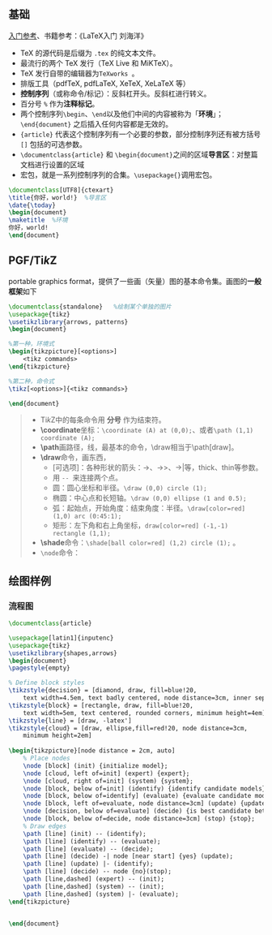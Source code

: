 ## 基础

[入门参考](https://liam.page/2014/09/08/latex-introduction/)、书籍参考：《LaTeX入门 刘海洋》

- TeX 的源代码是后缀为 `.tex` 的纯文本文件。
- 最流行的两个 TeX 发行（TeX Live 和 MiKTeX）。
- TeX 发行自带的编辑器为`TeXworks `。
- 排版工具（pdfTeX, pdfLaTeX, XeTeX, XeLaTeX 等）
- **控制序列**（或称命令/标记）：反斜杠开头。反斜杠进行转义。
- 百分号 `%` 作为**注释标记**。
- 两个控制序列`\begin`、`\end`以及他们中间的内容被称为「**环境**」；`\end{document}` 之后插入任何内容都是无效的。
- `{article}` 代表这个控制序列有一个必要的参数，部分控制序列还有被方括号 `[]` 包括的可选参数。
- `\documentclass{article}` 和 `\begin{document}`之间的区域**导言区**：对整篇文档进行设置的区域
- 宏包，就是一系列控制序列的合集。`\usepackage{}`调用宏包。

```latex
\documentclass[UTF8]{ctexart}
\title{你好，world!}  %导言区
\date{\today}
\begin{document} 
\maketitle  %环境
你好，world!
\end{document}
```

## PGF/Ti*k*Z

portable graphics format，提供了一些画（矢量）图的基本命令集。画图的**一般框架**如下

```latex
\documentclass{standalone}   %绘制某个单独的图片
\usepackage{tikz}
\usetikzlibrary{arrows, patterns}
\begin{document}

%第一种，环境式
\begin{tikzpicture}[<options>]
    <tikz commands>
\end{tikzpicture}

%第二种，命令式
\tikz[<options>]{<tikz commands>}

\end{document}
```

> + Ti*k*Z中的每条命令用 **分号** 作为结束符。
> + **\coordinate**坐标：`\coordinate (A) at (0,0);`、或者`\path (1,1) coordinate (A);`
> + **\path**画路径，线，最基本的命令，\draw相当于\path[draw]。
> + **\draw**命令，画东西，
>   + [可选项]：各种形状的箭头：->、->>、->|等，thick、thin等参数。
>   + 用 `-- `来连接两个点。
>   + 圆：圆心坐标和半径。`\draw (0,0) circle (1);` 
>   + 椭圆：中心点和长短轴。`\draw (0,0) ellipse (1 and 0.5);`
>   + 弧：起始点，开始角度：结束角度：半径。`\draw[color=red] (1,0) arc (0:45:1);`
>   + 矩形：左下角和右上角坐标，`draw[color=red] (-1,-1) rectangle (1,1);`
> + **\shade**命令：`\shade[ball color=red] (1,2) circle (1);` 。
> + `\node`命令：
>

## 绘图样例

### 流程图

```latex
\documentclass{article}

\usepackage[latin1]{inputenc}
\usepackage{tikz}
\usetikzlibrary{shapes,arrows}
\begin{document}
\pagestyle{empty}

% Define block styles
\tikzstyle{decision} = [diamond, draw, fill=blue!20, 
    text width=4.5em, text badly centered, node distance=3cm, inner sep=0pt]
\tikzstyle{block} = [rectangle, draw, fill=blue!20, 
    text width=5em, text centered, rounded corners, minimum height=4em]
\tikzstyle{line} = [draw, -latex']
\tikzstyle{cloud} = [draw, ellipse,fill=red!20, node distance=3cm,
    minimum height=2em]
    
\begin{tikzpicture}[node distance = 2cm, auto]
    % Place nodes
    \node [block] (init) {initialize model};
    \node [cloud, left of=init] (expert) {expert};
    \node [cloud, right of=init] (system) {system};
    \node [block, below of=init] (identify) {identify candidate models};
    \node [block, below of=identify] (evaluate) {evaluate candidate models};
    \node [block, left of=evaluate, node distance=3cm] (update) {update model};
    \node [decision, below of=evaluate] (decide) {is best candidate better?};
    \node [block, below of=decide, node distance=3cm] (stop) {stop};
    % Draw edges
    \path [line] (init) -- (identify);
    \path [line] (identify) -- (evaluate);
    \path [line] (evaluate) -- (decide);
    \path [line] (decide) -| node [near start] {yes} (update);
    \path [line] (update) |- (identify);
    \path [line] (decide) -- node {no}(stop);
    \path [line,dashed] (expert) -- (init);
    \path [line,dashed] (system) -- (init);
    \path [line,dashed] (system) |- (evaluate);
\end{tikzpicture}


\end{document}
```

